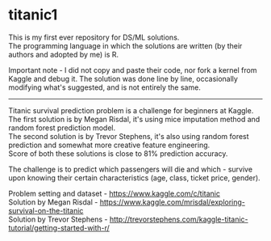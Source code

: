 # titanic1

This is my first ever repository for DS/ML solutions.                                                                                     
The programming language in which the solutions are written (by their authors and adopted by me) is R. 

Important note - I did not copy and paste their code, nor fork a kernel from Kaggle and debug it. The solution was done line by line, occasionally modifying what's suggested, and is not entirely the same.
_______________________________________________________________________________________________________________________________________

Titanic survival prediction problem is a challenge for beginners at Kaggle.                                                               
The first solution is by Megan Risdal, it's using mice imputation method and random forest prediction model.                               
The second solution is by Trevor Stephens, it's also using random forest prediction and somewhat more creative feature engineering.       
Score of both these solutions is close to 81% prediction accuracy.

The challenge is to predict which passengers will die and which - survive upon knowing their certain characteristics (age, class, ticket price, gender).

Problem setting and dataset - https://www.kaggle.com/c/titanic                                                                             
Solution by Megan Risdal - https://www.kaggle.com/mrisdal/exploring-survival-on-the-titanic                                               
Solution by Trevor Stephens - http://trevorstephens.com/kaggle-titanic-tutorial/getting-started-with-r/
